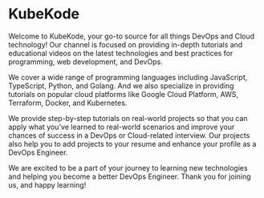 # KubeKode


Welcome to KubeKode, your go-to source for all things DevOps and Cloud technology! Our channel is focused on providing in-depth tutorials and educational videos on the latest technologies and best practices for programming, web development, and DevOps.

We cover a wide range of programming languages including JavaScript, TypeScript, Python, and Golang. And we also specialize in providing tutorials on popular cloud platforms like Google Cloud Platform, AWS, Terraform, Docker, and Kubernetes.

We provide step-by-step tutorials on real-world projects so that you can apply what you've learned to real-world scenarios and improve your chances of success in a DevOps or Cloud-related interview. Our projects also help you to add projects to your resume and enhance your profile as a DevOps Engineer.

We are excited to be a part of your journey to learning new technologies and helping you become a better DevOps Engineer. Thank you for joining us, and happy learning!